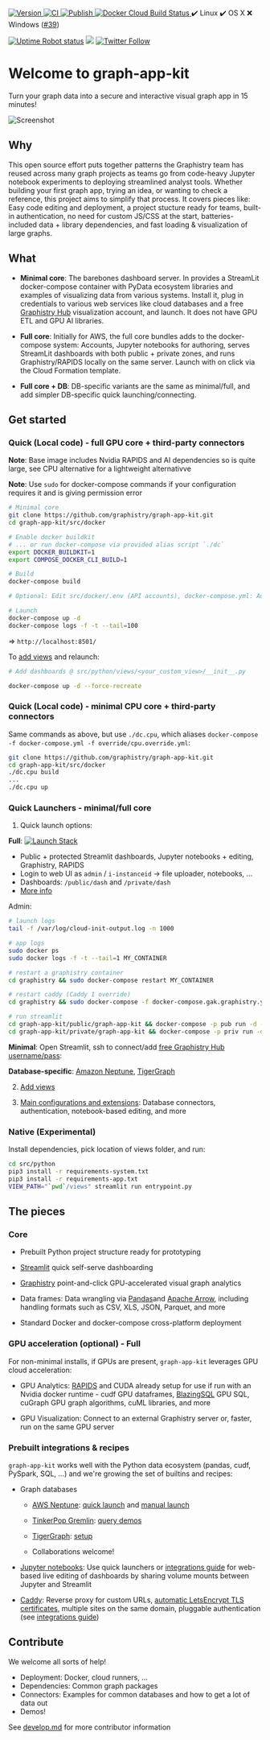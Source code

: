 [ ![Version](https://img.shields.io/docker/v/graphistry/graph-app-kit-st?logo=docker) ](https://hub.docker.com/r/graphistry/graph-app-kit-st/tags)
[ ![CI](https://github.com/graphistry/graph-app-kit/actions/workflows/ci.yml/badge.svg) ](https://github.com/graphistry/graph-app-kit/actions/workflows/ci.yml)
[ ![Publish](https://github.com/graphistry/graph-app-kit/actions/workflows/publish.yml/badge.svg) ](https://github.com/graphistry/graph-app-kit/actions/workflows/publish.yml)
[ ![Docker Cloud Build Status](https://img.shields.io/docker/cloud/build/graphistry/graph-app-kit-st?logo=docker) ](https://hub.docker.com/repository/docker/graphistry/graph-app-kit-st/builds)
✔️ Linux
✔️ OS X
❌ Windows ([#39](https://github.com/graphistry/graph-app-kit/issues/39))


[![Uptime Robot status](https://img.shields.io/uptimerobot/status/m787548531-e9c7b7508fc76fea927e2313?label=hub.graphistry.com)](https://status.graphistry.com/) [<img src="https://img.shields.io/badge/slack-Graphistry%20chat-yellow.svg?logo=slack">](https://join.slack.com/t/graphistry-community/shared_invite/zt-53ik36w2-fpP0Ibjbk7IJuVFIRSnr6g)
[![Twitter Follow](https://img.shields.io/twitter/follow/graphistry)](https://twitter.com/graphistry)


# Welcome to graph-app-kit

Turn your graph data into a secure and interactive visual graph app in 15 minutes! 


![Screenshot](https://user-images.githubusercontent.com/4249447/92298596-8e518600-eeff-11ea-8276-069281a4af93.png)

## Why

This open source effort puts together patterns the Graphistry team has reused across many graph projects as teams go from code-heavy Jupyter notebook experiments to deploying streamlined analyst tools. Whether building your first graph app, trying an idea, or wanting to check a reference, this project aims to simplify that process. It covers pieces like: Easy code editing and deployment, a project stucture ready for teams, built-in authentication, no need for custom JS/CSS at the start, batteries-included data + library dependencies, and fast loading & visualization of large graphs.

## What

* **Minimal core**: The barebones dashboard server. In provides a StreamLit docker-compose container with PyData ecosystem libraries and examples of visualizing data from various systems. Install it, plug in credentials to various web services like cloud databases and a free [Graphistry Hub](https://hub.graphistry.com) visualization account, and launch. It does not have GPU ETL and GPU AI libraries.

* **Full core**: Initially for AWS, the full core bundles adds to the docker-compose system: Accounts, Jupyter notebooks for authoring, serves StreamLit dashboards with both public + private zones, and runs Graphistry/RAPIDS locally on the same server. Launch with on click via the Cloud Formation template.

* **Full core + DB**: DB-specific variants are the same as minimal/full, and add simpler DB-specific quick launching/connecting.

## Get started

### Quick (Local code) - full GPU core + third-party connectors

**Note**: Base image includes Nvidia RAPIDS and AI dependencies so is quite large, see CPU alternative for a lightweight alternativve

**Note**: Use `sudo` for docker-compose commands if your configuration requires it and is giving permission error

```bash
# Minimal core
git clone https://github.com/graphistry/graph-app-kit.git
cd graph-app-kit/src/docker

# Enable docker buildkit
# ... or run docker-compose via provided alias script `./dc`
export DOCKER_BUILDKIT=1
export COMPOSE_DOCKER_CLI_BUILD=1

# Build
docker-compose build

# Optional: Edit src/docker/.env (API accounts), docker-compose.yml: Auth, ports, ...

# Launch
docker-compose up -d
docker-compose logs -f -t --tail=100
```

=> `http://localhost:8501/`

To [add views](docs/views.md) and relaunch:

```bash
# Add dashboards @ src/python/views/<your_custom_view>/__init__.py

docker-compose up -d --force-recreate
```

### Quick (Local code) - minimal CPU core + third-party connectors

Same commands as above, but use `./dc.cpu`, which aliases `docker-compose -f docker-compose.yml -f override/cpu.override.yml`:

```bash
git clone https://github.com/graphistry/graph-app-kit.git
cd graph-app-kit/src/docker
./dc.cpu build
...
./dc.cpu up
```

### Quick Launchers - minimal/full core

1. Quick launch options:

**Full**: [![Launch Stack](https://s3.amazonaws.com/cloudformation-examples/cloudformation-launch-stack.png)](https://console.aws.amazon.com/cloudformation/home?region=region#/stacks/new?stackName=graph_app_kit_full&templateURL=https://graph-app-kit-repo-public.s3.us-east-2.amazonaws.com/templates/latest/core/graphistry.yml)

* Public + protected Streamlit dashboards, Jupyter notebooks + editing, Graphistry, RAPIDS
* Login to web UI as `admin` / `i-instanceid` -> file uploader, notebooks, ...
* Dashboards: `/public/dash` and `/private/dash`
* [More info](docs/setup.md)

Admin:

```bash
# launch logs
tail -f /var/log/cloud-init-output.log -n 1000

# app logs
sudo docker ps
sudo docker logs -f -t --tail=1 MY_CONTAINER

# restart a graphistry container
cd graphistry && sudo docker-compose restart MY_CONTAINER

# restart caddy (Caddy 1 override)
cd graphistry && sudo docker-compose -f docker-compose.gak.graphistry.yml up -d caddy

# run streamlit
cd graph-app-kit/public/graph-app-kit && docker-compose -p pub run -d --name streamlit-pub streamlit
cd graph-app-kit/private/graph-app-kit && docker-compose -p priv run -d --name streamlit-priv streamlit
```

**Minimal**: Open Streamlit, ssh to connect/add [free Graphistry Hub username/pass](https://www.graphistry.com/get-started):

**Database-specific**: [Amazon Neptune](docs/neptune.md), [TigerGraph](docs/tigergraph.md)

2. [Add views](docs/views.md)

3. [Main configurations and extensions](docs/extend.md): Database connectors, authentication, notebook-based editing, and more

### Native (Experimental)

Install dependencies, pick location of views folder, and run:

```bash
cd src/python
pip3 install -r requirements-system.txt
pip3 install -r requirements-app.txt
VIEW_PATH="`pwd`/views" streamlit run entrypoint.py 
```

## The pieces

### Core

* Prebuilt Python project structure ready for prototyping
* [Streamlit](https://www.streamlit.io/) quick self-serve dashboarding
* [Graphistry](https://www.graphistry.com/get-started) point-and-click GPU-accelerated visual graph analytics
* Data frames: Data wrangling via [Pandas](https://pandas.pydata.org/)and [Apache Arrow](https://arrow.apache.org/), including handling formats such as CSV, XLS, JSON, Parquet, and more

* Standard Docker and docker-compose cross-platform deployment

### GPU acceleration (optional) - Full

For non-minimal installs, if GPUs are present, `graph-app-kit` leverages GPU cloud acceleration:

* GPU Analytics:  [RAPIDS](https://www.rapids.ai) and CUDA already setup for use if run with an Nvidia docker runtime - cudf GPU dataframes, [BlazingSQL](https://www.blazingsql.com) GPU SQL, cuGraph GPU graph algorithms, cuML libraries, and more

* GPU Visualization: Connect to an external Graphistry server or, faster, run on the same GPU server

### Prebuilt integrations & recipes

`graph-app-kit` works well with the Python data ecosystem (pandas, cudf, PySpark, SQL, ...) and we're growing the set of builtins and recipes:

* Graph databases
  
  * [AWS Neptune](https://aws.amazon.com/neptune/): [quick launch](docs/neptune.md) and [manual launch](docs/neptune-manual.md)
  * [TinkerPop Gremlin](https://tinkerpop.apache.org/): [query demos](https://github.com/graphistry/graph-app-kit/tree/master/src/python/views/demo_neptune_01_minimal_gremlin)
  * [TigerGraph](https://www.tigergraph.com): [setup](docs/tigergraph.md)

  * Collaborations welcome!

* [Jupyter notebooks](https://jupyter.org/): Use quick launchers or [integrations guide](docs/extend.md) for web-based live editing of dashboards by sharing volume mounts between Jupyter and Streamlit

* [Caddy](https://caddyserver.com/): Reverse proxy for custom URLs, [automatic LetsEncrypt TLS certificates](http://letsencrypt.org/), multiple sites on the same domain, pluggable authentication (see [integrations guide](docs/extend.md))


## Contribute

We welcome all sorts of help!

* Deployment: Docker, cloud runners, ...
* Dependencies: Common graph packages
* Connectors: Examples for common databases and how to get a lot of data out
* Demos!

See [develop.md](develop.md) for more contributor information
